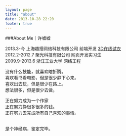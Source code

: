 ```yaml
---
layout: page
title: "about"
date: 2013-10-28 22:20
footer: true
--- 
```

###About Me｜许嘘嘘

2013.3-今 上海趣搭网络科技有限公司 前端开发 [3D在线试衣](http://www.3d414.com) <br>
2012.2-2012.7 聚光科技有限公司 网页开发实习生<br>
2009.9-2013.6 浙江工业大学 网络工程

没有什么技能，就喜欢瞎折腾。<br>
喜欢看书看电影，但是很少静下心来。<br>
喜欢出去玩，但是很少在路上。<br>
想法很多，但是很少去做。

正在努力成为一个作家<br>
正在努力挣很多很多的钱。<br>
正在努力去完成所有自己喜欢的事情。

<br>
是个神经病，鉴定完毕。

